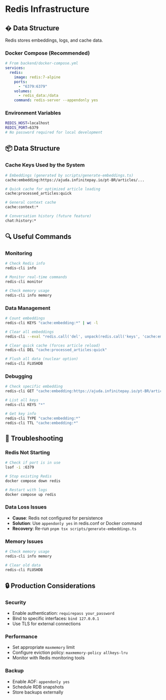 # Redis Infrastructure

## � Data Structure

Redis stores embeddings, logs, and cache data.

### Docker Compose (Recommended)
```yaml
# From backend/docker-compose.yml
services:
  redis:
    image: redis:7-alpine
    ports:
      - "6379:6379"
    volumes:
      - redis_data:/data
    command: redis-server --appendonly yes
```

### Environment Variables
```bash
REDIS_HOST=localhost
REDIS_PORT=6379
# No password required for local development
```

## 📦 Data Structure

### Cache Keys Used by the System
```bash
# Embeddings (generated by scripts/generate-embeddings.ts)
cache:embedding:https://ajuda.infinitepay.io/pt-BR/articles/...

# Quick cache for optimized article loading
cache:processed_articles:quick

# General context cache
cache:context:*

# Conversation history (future feature)
chat:history:*
```

## 🔍 Useful Commands

### Monitoring
```bash
# Check Redis info
redis-cli info

# Monitor real-time commands
redis-cli monitor

# Check memory usage
redis-cli info memory
```

### Data Management
```bash
# Count embeddings
redis-cli KEYS "cache:embedding:*" | wc -l

# Clear all embeddings
redis-cli --eval "redis.call('del', unpack(redis.call('keys', 'cache:embedding:*')))" 0

# Clear quick cache (forces article reload)
redis-cli DEL "cache:processed_articles:quick"

# Flush all data (nuclear option)
redis-cli FLUSHDB
```

### Debugging
```bash
# Check specific embedding
redis-cli GET "cache:embedding:https://ajuda.infinitepay.io/pt-BR/articles/6033460806678"

# List all keys
redis-cli KEYS "*"

# Get key info
redis-cli TYPE "cache:embedding:*"
redis-cli TTL "cache:embedding:*"
```

## 🚨 Troubleshooting

### Redis Not Starting
```bash
# Check if port is in use
lsof -i :6379

# Stop existing Redis
docker compose down redis

# Restart with logs
docker compose up redis
```

### Data Loss Issues
- **Cause**: Redis not configured for persistence
- **Solution**: Use `appendonly yes` in redis.conf or Docker command
- **Recovery**: Re-run `pnpm tsx scripts/generate-embeddings.ts`

### Memory Issues
```bash
# Check memory usage
redis-cli info memory

# Clear old data
redis-cli FLUSHDB
```

## 🔒 Production Considerations

### Security
- Enable authentication: `requirepass your_password`
- Bind to specific interfaces: `bind 127.0.0.1`
- Use TLS for external connections

### Performance
- Set appropriate `maxmemory` limit
- Configure eviction policy: `maxmemory-policy allkeys-lru`
- Monitor with Redis monitoring tools

### Backup
- Enable AOF: `appendonly yes`
- Schedule RDB snapshots
- Store backups externally

